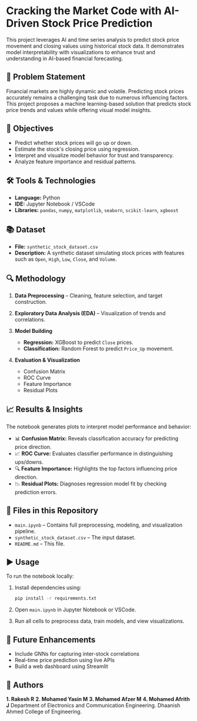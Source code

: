 # Cracking the Market Code with AI-Driven Stock Price Prediction

This project leverages AI and time series analysis to predict stock price movement and closing values using historical stock data. It demonstrates model interpretability with visualizations to enhance trust and understanding in AI-based financial forecasting.

## 📌 Problem Statement

Financial markets are highly dynamic and volatile. Predicting stock prices accurately remains a challenging task due to numerous influencing factors. This project proposes a machine learning-based solution that predicts stock price trends and values while offering visual model insights.

## 🎯 Objectives

* Predict whether stock prices will go up or down.
* Estimate the stock's closing price using regression.
* Interpret and visualize model behavior for trust and transparency.
* Analyze feature importance and residual patterns.

## 🛠️ Tools & Technologies

* **Language:** Python
* **IDE:** Jupyter Notebook / VSCode
* **Libraries:** `pandas`, `numpy`, `matplotlib`, `seaborn`, `scikit-learn`, `xgboost`

## 📚 Dataset

* **File:** `synthetic_stock_dataset.csv`
* **Description:** A synthetic dataset simulating stock prices with features such as `Open`, `High`, `Low`, `Close`, and `Volume`.

## 🔍 Methodology

1. **Data Preprocessing** – Cleaning, feature selection, and target construction.
2. **Exploratory Data Analysis (EDA)** – Visualization of trends and correlations.
3. **Model Building**

   * **Regression:** XGBoost to predict `Close` prices.
   * **Classification:** Random Forest to predict `Price_Up` movement.
4. **Evaluation & Visualization**

   * Confusion Matrix
   * ROC Curve
   * Feature Importance
   * Residual Plots

## 📈 Results & Insights

The notebook generates plots to interpret model performance and behavior:

* 📊 **Confusion Matrix:** Reveals classification accuracy for predicting price direction.
* 📈 **ROC Curve:** Evaluates classifier performance in distinguishing ups/downs.
* 🔍 **Feature Importance:** Highlights the top factors influencing price direction.
* 📉 **Residual Plots:** Diagnoses regression model fit by checking prediction errors.

## 📁 Files in this Repository

* `main.ipynb` – Contains full preprocessing, modeling, and visualization pipeline.
* `synthetic_stock_dataset.csv` – The input dataset.
* `README.md` – This file.

## ▶️ Usage

To run the notebook locally:

1. Install dependencies using:

   ```bash
   pip install -r requirements.txt
   ```
2. Open `main.ipynb` in Jupyter Notebook or VSCode.
3. Run all cells to preprocess data, train models, and view visualizations.

## 🔮 Future Enhancements

* Include GNNs for capturing inter-stock correlations
* Real-time price prediction using live APIs
* Build a web dashboard using Streamlit

## 👥 Authors

**1. Rakesh R**
**2. Mohamed Yasin M**
**3. Mohamed Afzer M**
**4. Mohamed Afrith J**
Department of Electronics and Communication Engineering.
Dhaanish Ahmed College of Engineering.

